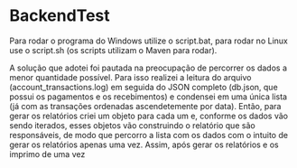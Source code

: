 # BackendTest

Para rodar o programa do Windows utilize o script.bat, para rodar no Linux use o script.sh (os scripts utilizam o Maven para rodar).

A solução que adotei foi pautada na preocupação de percorrer os dados a menor quantidade possível. Para isso realizei a leitura do arquivo (account_transactions.log) em seguida do JSON completo (db.json, que possui os pagamentos e os recebimentos) e condensei em uma única lista (já com as transações ordenadas ascendetemente por data). Então, para gerar os relatórios criei um objeto para cada um e, conforme os dados vão sendo iterados, esses objetos vão construindo o relatório que são responsáveis, de modo que percorro a lista com os dados com o intuito de gerar os relatórios apenas uma vez. 
Assim, após gerar os relatórios e os imprimo de uma vez
